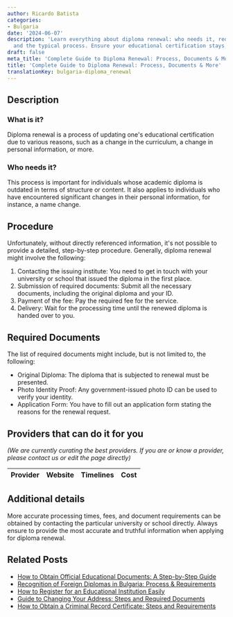 ```yaml
---
author: Ricardo Batista
categories:
- Bulgaria
date: '2024-06-07'
description: 'Learn everything about diploma renewal: who needs it, required documents,
  and the typical process. Ensure your educational certification stays updated.'
draft: false
meta_title: 'Complete Guide to Diploma Renewal: Process, Documents & More'
title: 'Complete Guide to Diploma Renewal: Process, Documents & More'
translationKey: bulgaria-diploma_renewal
---
```


## Description
### What is it?
Diploma renewal is a process of updating one's educational certification due to various reasons, such as a change in the curriculum, a change in personal information, or more.

### Who needs it?
This process is important for individuals whose academic diploma is outdated in terms of structure or content. It also applies to individuals who have encountered significant changes in their personal information, for instance, a name change.

## Procedure
Unfortunately, without directly referenced information, it's not possible to provide a detailed, step-by-step procedure. Generally, diploma renewal might involve the following:

1. Contacting the issuing institute: You need to get in touch with your university or school that issued the diploma in the first place.
2. Submission of required documents: Submit all the necessary documents, including the original diploma and your ID. 
3. Payment of the fee: Pay the required fee for the service.
4. Delivery: Wait for the processing time until the renewed diploma is handed over to you.

## Required Documents
The list of required documents might include, but is not limited to, the following:

- Original Diploma: The diploma that is subjected to renewal must be presented.
- Photo Identity Proof: Any government-issued photo ID can be used to verify your identity.
- Application Form: You have to fill out an application form stating the reasons for the renewal request.

## Providers that can do it for you

_(We are currently curating the best providers. If you are or know a provider, please contact us or edit the page directly)_

| Provider        |     Website     |     Timelines    |       Cost      |
| :-------------: | :-------------: |  :-------------: | :-------------: |

## Additional details
More accurate processing times, fees, and document requirements can be obtained by contacting the particular university or school directly. Always ensure to provide the most accurate and truthful information when applying for diploma renewal.
## Related Posts

- [How to Obtain Official Educational Documents: A Step-by-Step Guide](https://tramitit.com/guides/bulgaria/issuance_of_an_educational_document/)
- [Recognition of Foreign Diplomas in Bulgaria: Process & Requirements](https://tramitit.com/guides/bulgaria/recognition_of_a_foreign_diploma/)
- [How to Register for an Educational Institution Easily](https://tramitit.com/guides/bulgaria/educational_institution_registration/)
- [Guide to Changing Your Address: Steps and Required Documents](https://tramitit.com/guides/bulgaria/change_of_current_address/)
- [How to Obtain a Criminal Record Certificate: Steps and Requirements](https://tramitit.com/guides/bulgaria/issuance_of_a_criminal_record_certificate/)